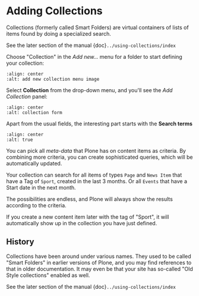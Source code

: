 # Adding Collections

Collections (formerly called Smart Folders) are virtual containers of
lists of items found by doing a specialized search.

See the later section of the manual {doc}`../using-collections/index`

Choose "Collection" in the *Add new...* menu for a folder to start defining your collection:

```{figure} /_static/working-with-content/robot/adding-collections_add-menu.png
:align: center
:alt: add new collection menu image
```

Select **Collection** from the drop-down menu, and you'll see the *Add Collection* panel:

```{figure} /_static/working-with-content/robot/adding-collections_add-form.png
:align: center
:alt: collection form
```

Apart from the usual fields, the interesting part starts with the **Search terms**

```{figure} /_static/working-with-content/robot/collection-criteria.png
:align: center
:alt: true
```

You can pick all *meta-data* that Plone has on content items as criteria.
By combining more criteria, you can create sophisticated queries, which will be automatically updated.

Your collection can search for all items of types `Page` and `News Item` that have a Tag of `Sport`, created in the last 3 months.
Or all `Events` that have a Start date in the next month.

The possibilities are endless, and Plone will always show the results according to the criteria.

If you create a new content item later with the tag of "Sport", it will automatically show up in the collection you have just defined.

## History

Collections have been around under various names. They used to be called "Smart Folders" in earlier versions of Plone, and you may find references to that in older documentation. It may even be that your site has so-called "Old Style collections" enabled as well.

See the later section of the manual {doc}`../using-collections/index`

